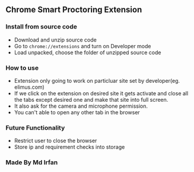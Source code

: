 ## Chrome Smart Proctoring Extension

### Install from source code

* Download and unzip source code
* Go to `chrome://extensions` and turn on Developer mode
* Load unpacked, choose the folder of unzipped source code

### How to use

* Extension only going to work on particluar site set by developer(eg. elimus.com)
* If we click on the extension on desired site it gets activate and close all the tabs except desired one
  and make that site into full screen.
* It also ask for the camera and microphone permission.
* You can't able to open any other tab in the browser

### Future Functionality

* Restrict user to close the browser
* Store ip and requirement checks into storage

### Made By Md Irfan
